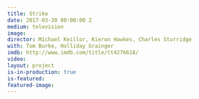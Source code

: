 ```yaml
---
title: Strike
date: 2017-03-30 00:00:00 Z
medium: television
image: 
director: Michael Keillor, Kieron Hawkes, Charles Sturridge
with: Tom Burke, Holliday Grainger
imdb: http://www.imdb.com/title/tt4276618/
video: 
layout: project
is-in-production: true
is-featured: 
featured-image: 
---
```


